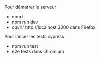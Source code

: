 Pour démarrer le serveur
- npm i
- npm run dev
- ouvrir http://localhost:3000 dans Firefox

Pour lancer les tests cypress
- npm run test
- e2e tests dans chromium
